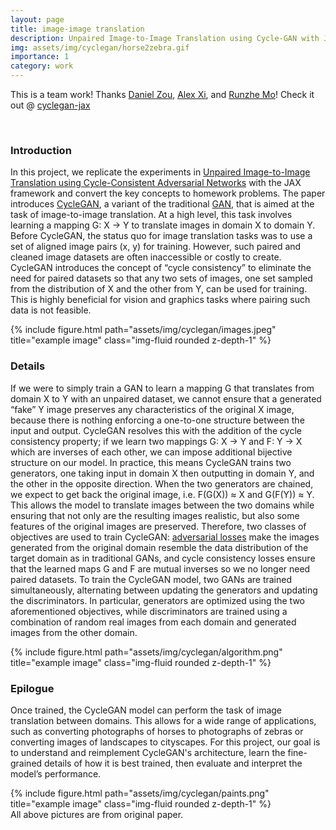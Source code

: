 ```yaml
---
layout: page
title: image-image translation
description: Unpaired Image-to-Image Translation using Cycle-GAN with JAX framework.<br> 
img: assets/img/cyclegan/horse2zebra.gif
importance: 1
category: work
---
```

This is a team work! Thanks [Daniel Zou](https://dlzou.github.io), [Alex Xi](https://www.alexhxi.com), and [Runzhe Mo](https://github.com/hairlessdevil)! Check it out @ [cyclegan-jax](https://github.com/dlzou/cyclegan-jax)

<br>

### **Introduction**

In this project, we replicate the experiments in [Unpaired Image-to-Image Translation using Cycle-Consistent Adversarial Networks](https://junyanz.github.io/CycleGAN/) with the JAX framework and convert the key concepts to homework problems. The paper introduces [CycleGAN]((https://junyanz.github.io/CycleGAN/)), a variant of the traditional [GAN](https://arxiv.org/abs/1406.2661), that is aimed at the task of image-to-image translation. At a high level, this task involves learning a mapping G: X → Y to translate images in domain X to domain Y. Before CycleGAN, the status quo for image translation tasks was to use a set of aligned image pairs (x, y) for training. However, such paired and cleaned image datasets are often inaccessible or costly to create. CycleGAN introduces the concept of “cycle consistency” to eliminate the need for paired datasets so that any two sets of images, one set sampled from the distribution of X and the other from Y, can be used for training. This is highly beneficial for vision and graphics tasks where pairing such data is not feasible.

<div class="row">
    <div class="col-sm mt-3 mt-md-0">
        {% include figure.html path="assets/img/cyclegan/images.jpeg" title="example image" class="img-fluid rounded z-depth-1" %}
    </div>
</div>

### **Details**

If we were to simply train a GAN to learn a mapping G that translates from domain X to Y with an unpaired dataset, we cannot ensure that a generated “fake” Y image preserves any characteristics of the original X image, because there is nothing enforcing a one-to-one structure between the input and output. CycleGAN resolves this with the addition of the cycle consistency property; if we learn two mappings G: X → Y and F: Y → X which are inverses of each other, we can impose additional bijective structure on our model. In practice, this means CycleGAN trains two generators, one taking input in domain X then outputting in domain Y, and the other in the opposite direction. When the two generators are chained, we expect to get back the original image, i.e. F(G(X)) ≈ X and G(F(Y)) ≈ Y. This allows the model to translate images between the two domains while ensuring that not only are the resulting images realistic, but also some features of the original images are preserved. Therefore, two classes of objectives are used to train CycleGAN: [adversarial losses](https://arxiv.org/abs/1406.2661) make the images generated from the original domain resemble the data distribution of the target domain as in traditional GANs, and cycle consistency losses ensure that the learned maps G and F are mutual inverses so we no longer need paired datasets. To train the CycleGAN model, two GANs are trained simultaneously, alternating between updating the generators and updating the discriminators. In particular, generators are optimized using the two aforementioned objectives, while discriminators are trained using a combination of random real images from each domain and generated images from the other domain.

<div class="row">
    <div class="col-sm mt-3 mt-md-0">
        {% include figure.html path="assets/img/cyclegan/algorithm.png" title="example image" class="img-fluid rounded z-depth-1" %}
    </div>
</div>

### **Epilogue**

Once trained, the CycleGAN model can perform the task of image translation between domains. This allows for a wide range of applications, such as converting photographs of horses to photographs of zebras or converting images of landscapes to cityscapes. For this project, our goal is to understand and reimplement CycleGAN's architecture, learn the fine-grained details of how it is best trained, then evaluate and interpret the model’s performance.

<div class="row">
    <div class="col-sm mt-3 mt-md-0">
        {% include figure.html path="assets/img/cyclegan/paints.png" title="example image" class="img-fluid rounded z-depth-1" %}
    </div>
</div>

<div class="caption">
    All above pictures are from original paper.
</div>

